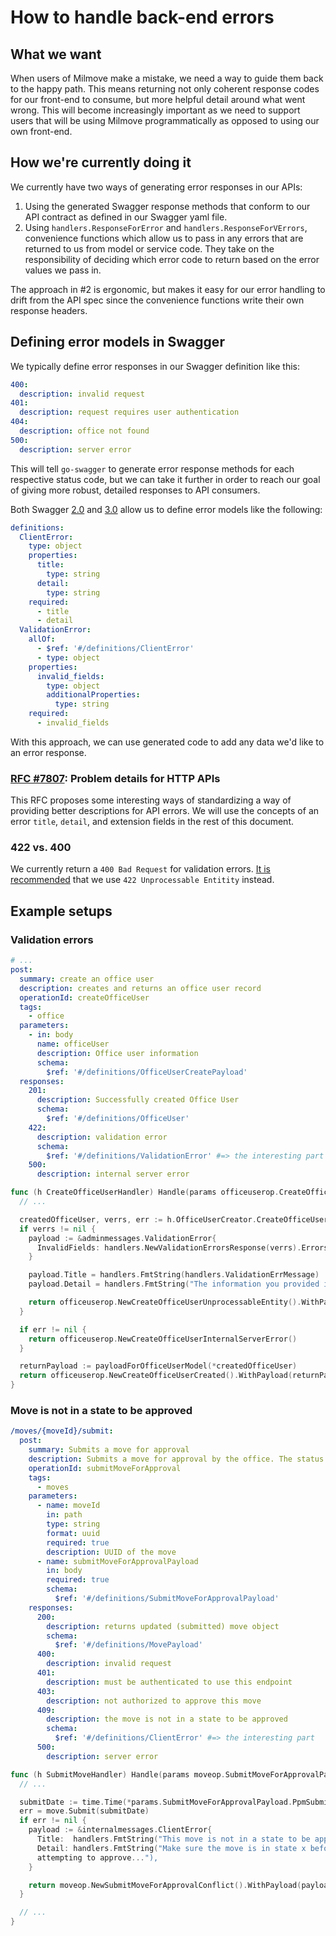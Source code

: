 # How to handle back-end errors

## What we want

When users of Milmove make a mistake, we need a way to guide them back to the
happy path. This means returning not only coherent response codes for our
front-end to consume, but more helpful detail around what went wrong. This will
become increasingly important as we need to support users that will be using
Milmove programmatically as opposed to using our own front-end.

## How we're currently doing it

We currently have two ways of generating error responses in our APIs:

1. Using the generated Swagger response methods that conform to our API contract
   as defined in our Swagger yaml file.
2. Using `handlers.ResponseForError` and `handlers.ResponseForVErrors`, convenience functions
   which allow us to pass in any errors that are returned to us from model or
   service code. They take on the responsibility of deciding which error code to
   return based on the error values we pass in.

The approach in #2 is ergonomic, but makes it easy for our error handling to
drift from the API spec since the convenience functions write their own response
headers.

## Defining error models in Swagger

We typically define error responses in our Swagger definition like this:

```yaml
400:
  description: invalid request
401:
  description: request requires user authentication
404:
  description: office not found
500:
  description: server error
```

This will tell `go-swagger` to generate error response methods for each
respective status code, but we can take it further in order to reach our goal of
giving more robust, detailed responses to API consumers.

Both Swagger [2.0](https://github.com/OAI/OpenAPI-Specification/blob/master/versions/2.0.md) and [3.0](https://swagger.io/specification/#responseObject) allow us to define error models like the following:

```yaml
definitions:
  ClientError:
    type: object
    properties:
      title:
        type: string
      detail:
        type: string
    required:
      - title
      - detail
  ValidationError:
    allOf:
      - $ref: '#/definitions/ClientError'
      - type: object
    properties:
      invalid_fields:
        type: object
        additionalProperties:
          type: string
    required:
      - invalid_fields
```

With this approach, we can use generated code to add any data we'd like to an
error response.

### [RFC #7807](https://tools.ietf.org/html/rfc7807): Problem details for HTTP APIs

This RFC proposes some interesting ways of standardizing a way of providing
better descriptions for API errors. We will use the concepts of an error
`title`, `detail`, and extension fields in the rest of this document.

### 422 vs. 400

We currently return a `400 Bad Request` for validation errors. [It is recommended](https://tools.ietf.org/html/rfc4918#section-11.2) that we use `422 Unprocessable Entitity` instead.

## Example setups

### Validation errors

```yaml
# ...
post:
  summary: create an office user
  description: creates and returns an office user record
  operationId: createOfficeUser
  tags:
    - office
  parameters:
    - in: body
      name: officeUser
      description: Office user information
      schema:
        $ref: '#/definitions/OfficeUserCreatePayload'
  responses:
    201:
      description: Successfully created Office User
      schema:
        $ref: '#/definitions/OfficeUser'
    422:
      description: validation error
      schema:
        $ref: '#/definitions/ValidationError' #=> the interesting part
    500:
      description: internal server error
```

```go
func (h CreateOfficeUserHandler) Handle(params officeuserop.CreateOfficeUserParams) middleware.Responder {
  // ...

  createdOfficeUser, verrs, err := h.OfficeUserCreator.CreateOfficeUser(&officeUser, transportationIDFilter)
  if verrs != nil {
    payload := &adminmessages.ValidationError{
      InvalidFields: handlers.NewValidationErrorsResponse(verrs).Errors,
    }

    payload.Title = handlers.FmtString(handlers.ValidationErrMessage)
    payload.Detail = handlers.FmtString("The information you provided is invalid.")

    return officeuserop.NewCreateOfficeUserUnprocessableEntity().WithPayload(payload)
  }

  if err != nil {
    return officeuserop.NewCreateOfficeUserInternalServerError()
  }

  returnPayload := payloadForOfficeUserModel(*createdOfficeUser)
  return officeuserop.NewCreateOfficeUserCreated().WithPayload(returnPayload)
}
```

### Move is not in a state to be approved

```yaml
/moves/{moveId}/submit:
  post:
    summary: Submits a move for approval
    description: Submits a move for approval by the office. The status of the move will be updated to SUBMITTED
    operationId: submitMoveForApproval
    tags:
      - moves
    parameters:
      - name: moveId
        in: path
        type: string
        format: uuid
        required: true
        description: UUID of the move
      - name: submitMoveForApprovalPayload
        in: body
        required: true
        schema:
          $ref: '#/definitions/SubmitMoveForApprovalPayload'
    responses:
      200:
        description: returns updated (submitted) move object
        schema:
          $ref: '#/definitions/MovePayload'
      400:
        description: invalid request
      401:
        description: must be authenticated to use this endpoint
      403:
        description: not authorized to approve this move
      409:
        description: the move is not in a state to be approved
        schema:
          $ref: '#/definitions/ClientError' #=> the interesting part
      500:
        description: server error
```

```go
func (h SubmitMoveHandler) Handle(params moveop.SubmitMoveForApprovalParams) middleware.Responder {
  // ...

  submitDate := time.Time(*params.SubmitMoveForApprovalPayload.PpmSubmitDate)
  err = move.Submit(submitDate)
  if err != nil {
    payload := &internalmessages.ClientError{
      Title:  handlers.FmtString("This move is not in a state to be approved"),
      Detail: handlers.FmtString("Make sure the move is in state x before
      attempting to approve..."),
    }

    return moveop.NewSubmitMoveForApprovalConflict().WithPayload(payload)
  }

  // ...
}
```
